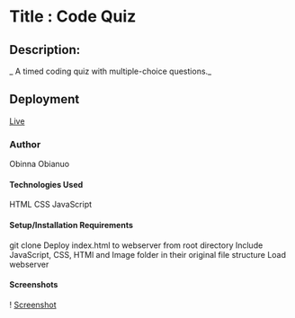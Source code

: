 # Title : Code Quiz

## Description:
 

   _ A timed coding quiz with multiple-choice questions._

## Deployment
[Live](https://obianuoobi.github.io/code-refactor/)

### Author
Obinna Obianuo


#### Technologies Used
   HTML
   CSS
   JavaScript

#### Setup/Installation Requirements
  git clone 
  Deploy index.html to webserver from root directory
  Include JavaScript, CSS, HTMl and Image folder in their original file structure
  Load webserver


#### Screenshots

! [Screenshot](https://github.com/ObianuoObi/code-quiz/tree/main/assets/images)



